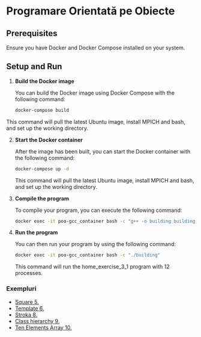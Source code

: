 # Programare Orientată pe Obiecte


## Prerequisites

Ensure you have Docker and Docker Compose installed on your system.

## Setup and Run

1. **Build the Docker image**

   You can build the Docker image using Docker Compose with the following command:

   ```bash
   docker-compose build
This command will pull the latest Ubuntu image, install MPICH and bash, and set up the working directory.

2. **Start the Docker container**

   After the image has been built, you can start the Docker container with the following command:

   ```bash
   docker-compose up -d
    ```
   This command will pull the latest Ubuntu image, install MPICH and bash, and set up the working directory.


3. **Compile the program**

   To compile your  program, you can execute the following command:

   ```bash
   docker exec -it poo-gcc_container bash -c "g++ -o building building.cpp"
    ```

2. **Run the program**

   You can then run your program by using the following command:

   ```bash
   docker exec -it poo-gcc_container bash -c "./building"
    ```
   This command will run the home_exercise_3_1 program with 12 processes.


### Exempluri
- [Square 5.](exercises/square.cpp)
- [Template 6.](exercises/template.cpp)
- [Stroka 8.](exercises/stroka.cpp)
- [Class hierarchy 9.](exercises/building.cpp)
- [Ten Elements Array  10.](exercises/tenelementsarray.cpp)